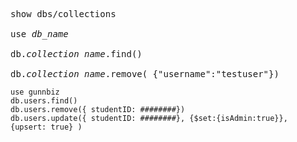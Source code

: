 <pre>
show dbs/collections

use <i>db_name</i>

db.<i>collection name</i>.find()

db.<i>collection name</i>.remove( {"username":"testuser"})
</pre>
```
use gunnbiz
db.users.find()
db.users.remove({ studentID: ########})
db.users.update({ studentID: ########}, {$set:{isAdmin:true}}, {upsert: true} )
```
